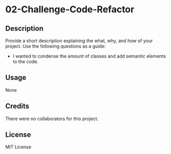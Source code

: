 # 02-Challenge-Code-Refactor

## Description

Provide a short description explaining the what, why, and how of your project. Use the following questions as a guide:

- I wanted to condense the amount of classes and add semantic elements to the code.


## Usage

None

## Credits

There were no collaborators for this project.

## License

MIT License



